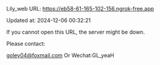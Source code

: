 Lily_web URL: https://eb58-61-165-102-156.ngrok-free.app

Updated at: 2024-12-06 00:32:21

If you cannot open this URL, the server might be down.

Please contact: 

goley04@foxmail.com Or Wechat:GL_yeaH